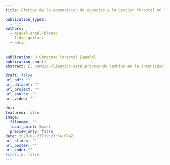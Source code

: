 ```yaml
---
title: Efectos de la composicion de especies y la gestion forestal en la resiliencia de bosques mixtos de Quercus a episodios de defoliacion de Lymantria dispar L
  
publication_types:
  - "1"
authors:
  - miguel-angel-blanco
  - lidia-guitart
  - admin
 
 
publication: 8 Congreso Forestal Español
publication_short: 
abstract: El cambio climático está provocando cambios en la intensidad y frecuencia de perturbaciones sobre los bosques (ej sequías, plagas, e incendios forestales) que pueden comprometer su conservación. Por ello, existe la urgencia en conocer como contribuyen a mejorar la resiliencia de los bosques factores como la gestión forestal o la composición de especies, aunque existen todavía pocos estudios que hayan investigado la resiliencia frente a plagas forestales. En este trabajo evaluamos la resistencia, recuperación y resiliencia (sensu LLORET al. 2011) a corto plazo de bosques mixtos de encinas y alcornoques a los episodios de defoliación causados por la lagarta peluda (Lymantria dispar L.) durante el año 2020 en la Sierra del Montnegre-Corredor (Barcelona).

draft: false
url_pdf: ""
url_dataset: ""
url_project: ""
url_source: ""
url_video: ""

doi: 
featured: false
image:
  filename: ""
  focal_point: Smart
  preview_only: false
date: 2020-02-27T19:23:54.074Z
url_slides: ""
url_poster: ""
url_code: ""
#profile: false
---
```

